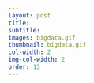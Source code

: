 ```yaml
---
layout: post
title: 
subtitle: 
images: bigdata.gif
thumbnail: bigdata.gif
col-width: 2
img-col-width: 2
order: 13
---
```

